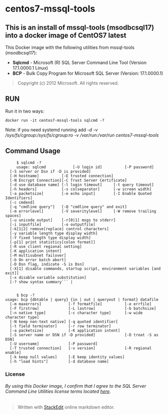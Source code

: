 # centos7-mssql-tools
## This is an install of mssql-tools (msodbcsql17) into a docker image of CentOS7 latest

This Docker image with the following utilities from mssql-tools (*msodbcsql17*):
* **Sqlcmd** - Microsoft (R) SQL Server Command Line Tool (Version 17.1.0000.1 Linux)
* **BCP**    - Bulk Copy Program for Microsoft SQL Server (Version: 17.1.0000.1)
> Copyright (c) 2012 Microsoft. All rights reserved.

## RUN

Run it in two ways:

    docker run -it centos7-mssql-tools sqlcmd -?

Note: if you need systemd running add *-d -v /sys/fs/cgroup:/sys/fs/cgroup:ro -v /var/run:/var/run centos7-mssql-tools*

Command Usage
------------
```
     $ sqlcmd -?
     usage: sqlcmd            [-U login id]          [-P password]
  [-S server or Dsn if -D is provided]
  [-H hostname]          [-E trusted connection]
  [-N Encrypt Connection][-C Trust Server Certificate]
  [-d use database name] [-l login timeout]     [-t query timeout]
  [-h headers]           [-s colseparator]      [-w screen width]
  [-a packetsize]        [-e echo input]        [-I Enable Quoted Identifiers]
  [-c cmdend]
  [-q "cmdline query"]   [-Q "cmdline query" and exit]
  [-m errorlevel]        [-V severitylevel]     [-W remove trailing spaces]
  [-u unicode output]    [-r[0|1] msgs to stderr]
  [-i inputfile]         [-o outputfile]
  [-k[1|2] remove[replace] control characters]
  [-y variable length type display width]
  [-Y fixed length type display width]
  [-p[1] print statistics[colon format]]
  [-R use client regional setting]
  [-K application intent]
  [-M multisubnet failover]
  [-b On error batch abort]
  [-D Dsn flag, indicate -S is Dsn]
  [-X[1] disable commands, startup script, environment variables [and exit]]
  [-x disable variable substitution]
  [-? show syntax summary``` |
  
  
     $ bcp -?
usage: bcp {dbtable | query} {in | out | queryout | format} datafile
  [-m maxerrors]            [-f formatfile]          [-e errfile]
  [-F firstrow]             [-L lastrow]             [-b batchsize]
  [-n native type]          [-c character type]      [-w wide character type]
  [-N keep non-text native] [-q quoted identifier]
  [-t field terminator]     [-r row terminator]
  [-a packetsize]           [-K application intent]
  [-S server name or DSN if -D provided]             [-D treat -S as DSN]
  [-U username]             [-P password]
  [-T trusted connection]   [-v version]             [-R regional enable]
  [-k keep null values]     [-E keep identity values]
  [-h "load hints"]         [-d database name]
```
### License
###### By using this Docker image, I confirm that I agree to the SQL Server Command Line Utilities license terms located [here](https://docs.microsoft.com/en-us/Legal/sql/sql-server-data-tools-license-terms?view=sql-server-2017).




> Written with [StackEdit](https://stackedit.io/) online markdown editor.  